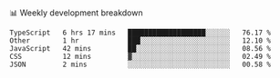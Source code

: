 📊 Weekly development breakdown
<!--START_SECTION:waka-->
```text
TypeScript   6 hrs 17 mins   ███████████████████░░░░░░   76.17 % 
Other        1 hr            ███░░░░░░░░░░░░░░░░░░░░░░   12.10 % 
JavaScript   42 mins         ██░░░░░░░░░░░░░░░░░░░░░░░   08.56 % 
CSS          12 mins         ▓░░░░░░░░░░░░░░░░░░░░░░░░   02.49 % 
JSON         2 mins          ░░░░░░░░░░░░░░░░░░░░░░░░░   00.58 % 
```
<!--END_SECTION:waka-->
